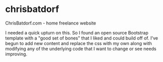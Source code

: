 # chrisbatdorf
ChrisBatdorf.com - home freelance website

I needed a quick upturn on this. So I found an open source Bootstrap template with a "good set of bones" that I liked and could build off of. I've begun to add new content and replace the css with my own along with modifying any of the underlying code that I want to change or see needs improving.
